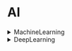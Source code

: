 # AI
<details>
    <summary>
        MachineLearning
    </summary>

* 학습내용 삽입

</details>

<details>
    <summary>
        DeepLearning
    </summary>

* ch00 [딥러닝이란?](https://github.com/BangYunseo/TIL/blob/main/AI/DeepLearning/ch00_DeepLearning.md)
* ch01 [넘파이](https://github.com/BangYunseo/TIL/blob/main/AI/DeepLearning/ch01_Numpy.md)
* ch02 [머신러닝의 기초](https://github.com/BangYunseo/TIL/blob/main/AI/DeepLearning/ch02_MachineLearning.md)
* ch03 [회귀](https://github.com/BangYunseo/TIL/blob/main/AI/DeepLearning/ch03_Regression.md)
* ch04 [퍼셉트론](https://github.com/BangYunseo/TIL/blob/main/AI/DeepLearning/ch04_Perceptron.md)
* ch05 [MLP](https://github.com/BangYunseo/TIL/blob/main/AI/DeepLearning/ch05_MLP.md)

</details>

